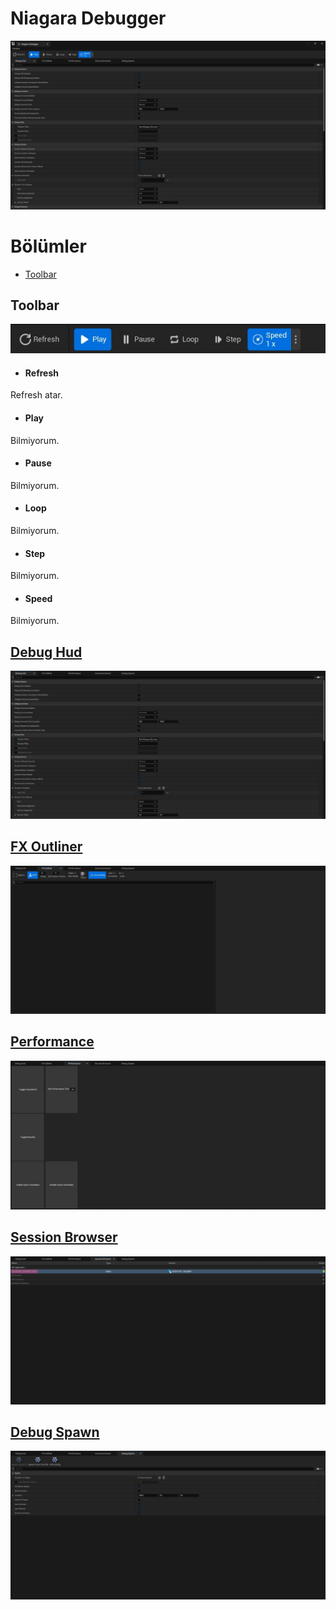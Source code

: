 # Niagara Debugger
<img src="../../../Dosyalar/Niagara_Editor_Niagara_Debugger.jpg">



# Bölümler

* [Toolbar](#toolbar)






## Toolbar

<img src="../../../Dosyalar/Niagara_Editor_Niagara_Debugger_Toolbar.jpg">


* #### Refresh
Refresh atar.

* #### Play
Bilmiyorum.

* #### Pause
Bilmiyorum.

* #### Loop
Bilmiyorum.

* #### Step
Bilmiyorum.

* #### Speed
Bilmiyorum.




## [Debug Hud](Debug%20Hud)
<img src="../../../Dosyalar/Niagara_Editor_Niagara_Debugger_Debug_Hud.jpg">

## [FX Outliner](FX%20Outliner)
<img src="../../../Dosyalar/Niagara_Editor_Niagara_Debugger_FX_Outliner.jpg">

## [Performance](Performance)
<img src="../../../Dosyalar/Niagara_Editor_Niagara_Debugger_Performance.jpg">

## [Session Browser](Session%20Browser)
<img src="../../../Dosyalar/Niagara_Editor_Niagara_Debugger_Session_Browser.jpg">

## [Debug Spawn](Debug%20Spawn)
<img src="../../../Dosyalar/Niagara_Editor_Niagara_Debugger_Debug_Spawn.jpg">



